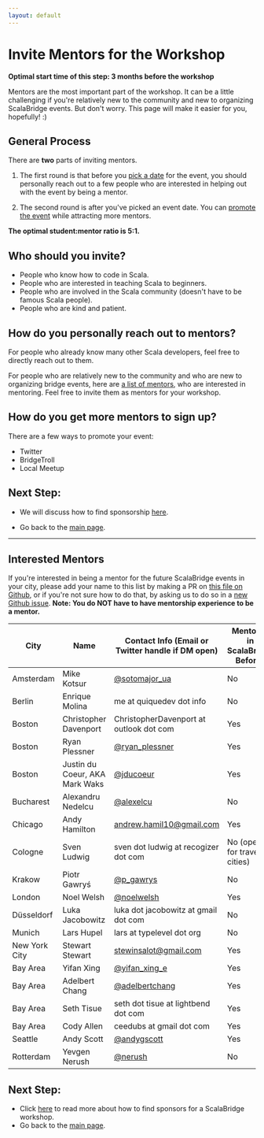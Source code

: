 ```yaml
---
layout: default
---
```


# Invite Mentors for the Workshop

**Optimal start time of this step: 3 months before the workshop**


Mentors are the most important part of the workshop. It can be a little challenging if you're relatively new to the community and new to organizing ScalaBridge events. But don't worry. This page will make it easier for you, hopefully! :)


## General Process
There are **two** parts of inviting mentors.

1. The first round is that before you [pick a date](/find-date) for the event, you should personally reach out to a few people who are interested in helping out with the event by being a mentor.

2. The second round is after you've picked an event date. You can [promote the event](/promote-workshop) while attracting more mentors.

**The optimal student:mentor ratio is 5:1.**


## Who should you invite?
- People who know how to code in Scala.
- People who are interested in teaching Scala to beginners.
- People who are involved in the Scala community (doesn't have to be famous Scala people).
- People who are kind and patient.


## How do you personally reach out to mentors?
For people who already know many other Scala developers, feel free to directly reach out to them.

For people who are relatively new to the community and who are new to organizing bridge events, here are [a list of mentors](/invite-mentors), who are interested in mentoring. Feel free to invite them as mentors for your workshop.


## How do you get more mentors to sign up?
There are a few ways to promote your event:
- Twitter
- BridgeTroll
- Local Meetup


## Next Step:
- We will discuss how to find sponsorship [here](/sponsorship).

- Go back to the [main page](/organizers).


*********************************************************************************************
## Interested  Mentors
If you're interested in being a mentor for the future ScalaBridge events in your city, please add your name to this list by making a PR on [this file on Github](https://github.com/scalabridge/website/blob/master/invite-mentors.md), or if you're not sure how to do that, by asking us to do so in a [new Github issue](https://github.com/scalabridge/website/issues). 
**Note: You do NOT have to have mentorship experience to be a mentor.**

City          | Name                           | Contact Info (Email or Twitter handle if DM open)   | Mentored in ScalaBridge Before? |
------------- | ------------------------------ |---------------------------------------------------- | --------------------------------|
Amsterdam     | Mike Kotsur                    | [@sotomajor_ua](https://twitter.com/sotomajor_ua)   | No                              |
Berlin        | Enrique Molina                 | me at quiquedev dot info                            | No                              |
Boston        | Christopher Davenport          | ChristopherDavenport at outlook dot com             | Yes                             |
Boston        | Ryan Plessner                  | [@ryan_plessner](https://twitter.com/ryan_plessner) | Yes                             |
Boston        | Justin du Coeur, AKA Mark Waks | [@jducoeur](https://twitter.com/jducoeur)           | Yes                             |
Bucharest     | Alexandru Nedelcu              | [@alexelcu](https://twitter.com/alexelcu)           | No                              |
Chicago       | Andy Hamilton                  | andrew.hamil10@gmail.com                            | Yes                             |
Cologne       | Sven Ludwig                    | sven dot ludwig at recogizer dot com                | No (open for travel to cities)  |
Krakow        | Piotr Gawryś                   | [@p_gawrys](https://twitter.com/p_gawrys)           | No                              |
London        | Noel Welsh                     | [@noelwelsh](https://twitter.com/noelwelsh)         | Yes                             |
Düsseldorf    | Luka Jacobowitz                | luka dot jacobowitz at gmail dot com                | No                              |
Munich        | Lars Hupel                     | lars at typelevel dot org                           | No                              |
New York City | Stewart Stewart                | stewinsalot@gmail.com                               | Yes                             |
Bay Area      | Yifan Xing                     | [@yifan_xing_e](https://twitter.com/yifan_xing_e)   | Yes                             |
Bay Area      | Adelbert Chang                 | [@adelbertchang](https://twitter.com/adelbertchang) | Yes                             |
Bay Area      | Seth Tisue                     | seth dot tisue at lightbend dot com                 | Yes                             |
Bay Area      | Cody Allen                     | ceedubs at gmail dot com                            | Yes                             |
Seattle       | Andy Scott                     | [@andygscott](https://twitter.com/andygscott)       | Yes                             |
Rotterdam     | Yevgen Nerush                    | [@nerush](https://twitter.com/nerush)   | No                              |


## Next Step:
- Click [here](/sponsorship) to read more about how to find sponsors for a ScalaBridge workshop.
- Go back to the [main page](/organizers).
